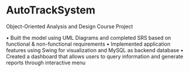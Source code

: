 # AutoTrackSystem
Object-Oriented Analysis and Design Course Project

• Built the model using UML Diagrams and completed SRS based on functional & non-functional requirements
• Implemented application features using Swing for visualization and MySQL as backend database 
• Created a dashboard that allows users to query information and generate reports through interactive menu
